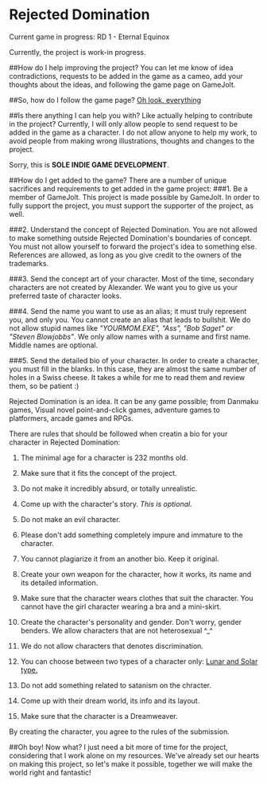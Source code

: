 # Rejected Domination
Current game in progress: RD 1 - Eternal Equinox

Currently, the project is work-in progress.

##How do I help improving the project?
You can let me know of idea contradictions, requests to be added in the game as a cameo, add your thoughts about the ideas, and following the game page on GameJolt.

##So, how do I follow the game page?
[Oh look, everything](http://gamejolt.com/games/project-domination/44303)

##Is there anything I can help you with? Like actually helping to contribute in the project?
Currently, I will only allow people to send request to be added in the game as a character. I do not allow anyone to help my work, to avoid people from making wrong illustrations, thoughts and changes to the project.

Sorry, this is **SOLE INDIE GAME DEVELOPMENT**.

##How do I get added to the game?
There are a number of unique sacrifices and requirements to get added in the game project:
###1. Be a member of GameJolt.
This project is made possible by GameJolt. In order to fully support the project, you must support the supporter of the project, as well.

###2. Understand the concept of Rejected Domination.
You are not allowed to make something outside Rejected Domination's boundaries of concept. You must not allow yourself to forward the project's idea to something else. References are allowed, as long as you give credit to the owners of the trademarks.

###3. Send the concept art of your character.
Most of the time, secondary characters are not created by Alexander. We want you to give us your preferred taste of character looks.

###4. Send the name you want to use as an alias; it must truly represent you, and only you.
You cannot create an alias that leads to bullshit. We do not allow stupid names like *"YOURMOM.EXE", "Ass", "Bob Saget" or "Steven Blowjobbs"*. We only allow names with a surname and first name. Middle names are optional.

###5. Send the detailed bio of your character.
In order to create a character, you must fill in the blanks. In this case, they are almost the same number of holes in a Swiss cheese. It takes a while for me to read them and review them, so be patient :)

Rejected Domination is an idea. It can be any game possible; from Danmaku games, Visual novel point-and-click games, adventure games to platformers, arcade games and RPGs.

There are rules that should be followed when creatin a bio for your character in Rejected Domination:

1. The minimal age for a character is 232 months old.

2. Make sure that it fits the concept of the project.

3. Do not make it incredibly absurd, or totally unrealistic.

4. Come up with the character's story. *This is optional.*

5. Do not make an evil character.

6. Please don't add something completely impure and immature to the character.

7. You cannot plagiarize it from an another bio. Keep it original.

8. Create your own weapon for the character, how it works, its name and its detailed information.

9. Make sure that the character wears clothes that suit the character. You cannot have the girl character wearing a bra and a mini-skirt.

10. Create the character's personality and gender. Don't worry, gender benders. We allow characters that are not heterosexual ^_^

11. We do not allow characters that denotes discrimination.

12. You can choose between two types of a character only: [Lunar and Solar type.](http://ramenitro.blogspot.com/2015/05/dreamweaver.html)
13. Do not add something related to satanism on the chracter.

14. Come up with their dream world, its info and its layout.

15. Make sure that the character is a Dreamweaver.

By creating the character, you agree to the rules of the submission.

##Oh boy! Now what?
I just need a bit more of time for the project, considering that I work alone on my resources. We've already set our hearts on making this project, so let's make it possible, together we will make the world right and fantastic!

